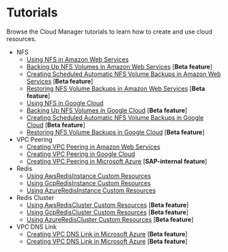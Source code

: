 # Tutorials

Browse the Cloud Manager tutorials to learn how to create and use cloud resources.

* NFS
  * [Using NFS in Amazon Web Services](./01-20-10-aws-nfs-volume.md)
  * [Backing Up NFS Volumes in Amazon Web Services](./01-20-11-aws-nfs-volume-backup.md) [**Beta feature**]
  * [Creating Scheduled Automatic NFS Volume Backups in Amazon Web Services](./01-20-12-aws-scheduled-nfs-backup.md) [**Beta feature**]
  * [Restoring NFS Volume Backups in Amazon Web Services](./01-20-13-aws-nfs-volume-restore.md) [**Beta feature**]
  * [Using NFS in Google Cloud](./01-20-20-gcp-nfs-volume.md)
  * [Backing Up NFS Volumes in Google Cloud](./01-20-21-gcp-nfs-volume-backup.md) [**Beta feature**]
  * [Creating Scheduled Automatic NFS Volume Backups in Google Cloud](./01-20-22-gcp-scheduled-nfs-backup.md) [**Beta feature**]
  * [Restoring NFS Volume Backups in Google Cloud](./01-20-23-gcp-nfs-volume-restore.md) [**Beta feature**]
* VPC Peering
  * [Creating VPC Peering in Amazon Web Services](./01-30-10-aws-vpc-peering.md)
  * [Creating VPC Peering in Google Cloud](./01-30-20-gcp-vpc-peering.md)
  * [Creating VPC Peering in Microsoft Azure](./01-30-30-azure-vpc-peering.md) [**SAP-internal feature**]<!-- VPC peering for Microsoft Azure is visible only in the Internal DRAFT version of Help Portal docs and it is not part of the Cloud Production version of Help Portal docs -->
* Redis
  * [Using AwsRedisInstance Custom Resources](./01-40-10-aws-redis-instance.md)
  * [Using GcpRedisInstance Custom Resources](./01-40-20-gcp-redis-instance.md)
  * [Using AzureRedisInstance Custom Resources](./01-40-30-azure-redis-instance.md)
* Redis Cluster
  * [Using AwsRedisCluster Custom Resources](./01-50-10-aws-redis-cluster.md) [**Beta feature**]
  * [Using GcpRedisCluster Custom Resources](./01-50-20-gcp-redis-cluster.md) [**Beta feature**]
  * [Using AzureRedisCluster Custom Resources](./01-50-30-azure-redis-cluster.md) [**Beta feature**]
* VPC DNS Link
  * [Creating VPC DNS Link in Microsoft Azure](01-60-10-azure-dns-zone-vpc-link.md) [**Beta feature**]
  * [Creating VPC DNS Link in Microsoft Azure](01-60-20-azure-dns-resolver-vpc-link.md) [**Beta feature**]
